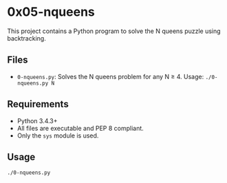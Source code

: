 # 0x05-nqueens

This project contains a Python program to solve the N queens puzzle using backtracking.

## Files
- `0-nqueens.py`: Solves the N queens problem for any N ≥ 4. Usage: `./0-nqueens.py N`

## Requirements
- Python 3.4.3+
- All files are executable and PEP 8 compliant.
- Only the `sys` module is used.

## Usage
```
./0-nqueens.py
```

